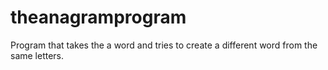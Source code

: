 # theanagramprogram

Program that takes the a word and tries to create a different word from the same letters.
